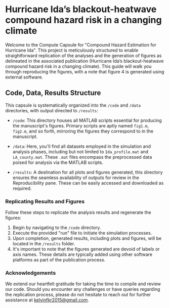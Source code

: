 # Hurricane Ida’s blackout-heatwave compound hazard risk in a changing climate

Welcome to the Compute Capsule for "Compound Hazard Estimation for Hurricane Ida". This project is meticulously structured to enable straightforward replication of the analyses and the generation of figures as delineated in the associated publication (Hurricane Ida’s blackout-heatwave compound hazard risk in a changing climate). This guide will walk you through reproducing the figures, with a note that figure 4 is generated using external software.

## Code, Data, Results Structure

This capsule is systematically organized into the `/code` and `/data` directories, with output directed to `/results`:

- `/code`: This directory houses all MATLAB scripts essential for producing the manuscript's figures. Primary scripts are aptly named `fig1.m`, `fig2.m`, and so forth, mirroring the figures they correspond to in the manuscript.

- `/data`: Here, you'll find all datasets employed in the simulation and analysis phases, including but not limited to `Ida_profile.mat` and `LA_county.mat`. These `.mat` files encompass the preprocessed data poised for analysis via the MATLAB scripts.

- `/results`: A destination for all plots and figures generated, this directory ensures the seamless availability of outputs for review in the Reproducibility pane. These can be easily accessed and downloaded as required.

### Replicating Results and Figures

Follow these steps to replicate the analysis results and regenerate the figures:

1. Begin by navigating to the `/code` directory.
2. Execute the provided "run" file to initiate the simulation processes.
3. Upon completion, generated results, including plots and figures, will be located in the `/results` folder.
4. It's important to note that the figures generated are devoid of labels or axis names. These details are typically added using other software platforms as part of the publication process.

### Acknowledgements

We extend our heartfelt gratitude for taking the time to compile and review our code. Should you encounter any challenges or have queries regarding the replication process, please do not hesitate to reach out for further assistance at kelvinfkr2015@gmail.com.

